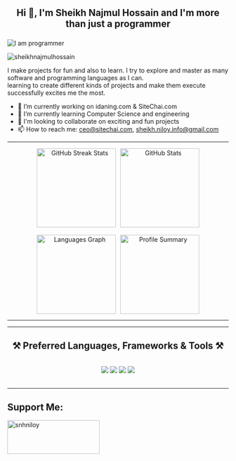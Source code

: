 <!---
Header
-->

<h2 align="center">Hi 👋, I'm Sheikh Najmul Hossain and I'm more than just a programmer</h2>
<h3 align="center"></h3>

 ![I am programmer](https://raw.githubusercontent.com/abhisheknaiidu/abhisheknaiidu/master/code.gif) 


<p align="left"> <img src="https://komarev.com/ghpvc/?username=sheikhnajmulhossain&label=Profile%20views&color=0e75b6&style=flat" alt="sheikhnajmulhossain" /> </p>

I make projects for fun and also to learn. I try to explore and master as many software and programming languages as I can. <br>
learning  to create different kinds of projects and make them execute successfully excites me the most.




- 🔭 I’m currently working on idaning.com & SiteChai.com 
- 🌱 I’m currently learning Computer Science and engineering
- 👯 I'm looking to collaborate on exciting and fun projects
- 📫 How to reach me: ceo@sitechai.com, sheikh.niloy.info@gmail.com


<!---
Social Media

<div align="left">
  <a href="https://www.facebook.com/profile.php?id=61567286697154" target="_blank" rel="noopener noreferrer">
  <a href="https://www.instagram.com/snh_niloy" target="_blank" rel="noopener noreferrer">
  <a href="mailto:sheikh.niloy.info@gmail.com" target="_blank" rel="noopener noreferrer">
  <a href="https://www.linkedin.com/in/sheikhnajmulhossain" target="_blank" rel="noopener noreferrer">


-->

<!---
Github Stats
-->
<hr/>
<div align="center">
    <div style="display: flex; justify-content: center; gap: 10px;">
        <img src="https://github-readme-streak-stats.herokuapp.com/?user=sheikhnajmulhossain&theme=dracula&hide_border=true" height="180" alt="GitHub Streak Stats" />
        <img src="https://github-readme-stats.vercel.app/api?username=sheikhnajmulhossain&hide_title=false&hide_rank=false&show_icons=true&include_all_commits=true&count_private=true&disable_animations=false&theme=dracula&locale=en&hide_border=true" height="180" alt="GitHub Stats" />
    </div>    
    <br/>
    <div style="display: flex; justify-content: center; gap: 10px;">
        <img src="https://github-readme-stats.vercel.app/api/top-langs?username=sheikhnajmulhossain&locale=en&hide_title=false&layout=compact&card_width=320&langs_count=5&theme=dracula&hide_border=true" height="180" alt="Languages Graph" />
        <img src="https://github-profile-summary-cards.vercel.app/api/cards/profile-details?username=sheikhnajmulhossain&theme=dracula&hide_border=true" height="180" alt="Profile Summary" />
    </div>
</div>

<hr/>
<!-- Languages, Frameworks & Tools -->

<hr/>
<h2 align="center">⚒️ Preferred Languages, Frameworks & Tools ⚒️</h2>
<br/>
<div align="center">
    <img src="https://skillicons.dev/icons?i=cpp,cs,python,java,bash,bootstrap,php,html,css" />
    <img src="https://skillicons.dev/icons?i=bun,npm,yarn,aws,docker,mysql,vercel" />
    <img src="https://skillicons.dev/icons?i=dotnet,nextjs,react,nuxt,laravel,linux,nginx" />
    <img src="https://skillicons.dev/icons?i=git,unreal,unity,vscode,atom,eclipse,pr,photoshop,ai" />
</div>
<br/>
<hr/>



<h2 align="left">Support Me:</h2>
<p><a href="https://www.paypal.me/snhniloy"> <img align="left" src="https://lavendercottagecattery.co.uk/wp-content/uploads/2022/10/CITYPNG.COMDownload-PayPal-Yellow-Payment-Button-PNG-2100x770-2.png" height="77" width="210" alt="snhniloy" /></a></p><br><br><br>

